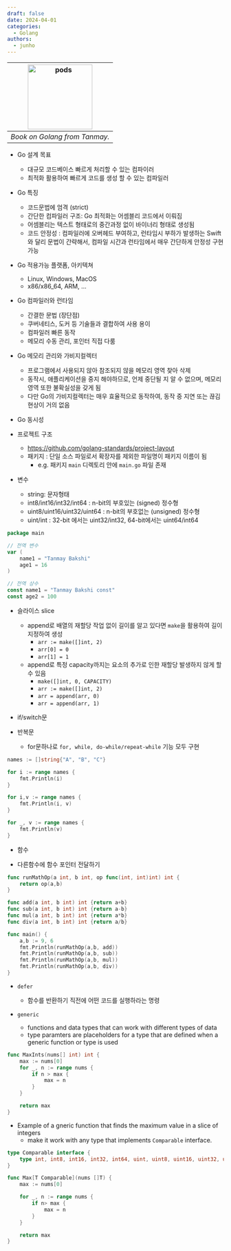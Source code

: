 ```yaml
---
draft: false
date: 2024-04-01
categories:
  - Golang
authors:
  - junho
---
```



|<img src="https://m.media-amazon.com/images/I/61-CGxIKSXL._SL1000_.jpg" alt="pods" width="150">|
|:--:| 
| *Book on Golang from Tanmay.* |

<!-- more -->

- Go 설계 목표
	- 대규모 코드베이스 빠르게 처리할 수 있는 컴파이러
	- 최적화 활용하여 빠르게 코드를 생성 할 수 있는 컴파일러

- Go 특징
	- 코드문법에 엄격 (strict)
	- 간단한 컴파일러 구조: Go 최적화는 어셈블리 코드에서 이뤄짐
	- 어셈블리는 텍스트 형태로의 중간과정 없이 바이너리 형태로 생성됨
	- 코드 안정성 : 컴파일러에 오버헤드 부여하고, 런타임시 부하가 발생하는 Swift와 달리
		문법이 간략해서, 컴파일 시간과 런타임에서 매우 간단하게 안정성 구현가능


- Go 적용가능 플랫폼, 아키텍쳐
	- Linux, Windows, MacOS
	- x86/x86_64, ARM, ...

- Go 컴파일러와 런타임
	- 간결한 문법 (장단점)
	- 쿠버네티스, 도커 등 기술들과 결합하여 사용 용이
	- 컴파일러 빠른 동작
	- 메모리 수동 관리, 포인터 직접 다룸

- Go 메모리 관리와 가비지컬렉터
	- 프로그램에서 사용되지 않아 참조되지 않을 메모리 영역 찾아 삭제
	- 동작시, 애플리케이션을 중지 해야하므로, 언제 중단될 지 알 수 없으며, 메모리영역 또한 불확실성을 갖게 됨
	- 다만 Go의 가비지컬렉터는 매우 효율적으로 동작하여, 동작 중 지연 또는 끊김 현상이 거의 없음

- Go 동시성

- 프로젝트 구조
	- https://github.com/golang-standards/project-layout
	- 패키지 : 단일 소스 파일로서 확장자를 제외한 파일명이 패키지 이름이 됨
		- e.g. 패키지 `main` 디렉토리 안에 `main.go` 파일 존재

- 변수
	- string: 문자형태
	- int8/int16/int32/int64 : n-bit의 부호있는 (signed) 정수형
	- uint8/uint16/uint32/uint64 : n-bit의 부호없는 (unsigned) 정수형
	- uint/int : 32-bit 에서는 uint32/int32, 64-bit에서는 uint64/int64

```go
package main

// 전역 변수
var (
	name1 = "Tanmay Bakshi"
	age1 = 16
)

// 전역 상수
const name1 = "Tanmay Bakshi const"
const age2 = 100
```


- 슬라이스 slice
	- append로 배열의 재할당 작업 없이 길이를 알고 있다면 `make`을 활용하여 길이지정하여 생성
		- `arr := make([]int, 2)`
		- `arr[0] = 0`
		- `arr[1] = 1`
	- append로 특정 capacity까지는 요소의 추가로 인한 재할당 발생하지 않게 할 수 있음
		- `make([]int, 0, CAPACITY)`
		- `arr := make([]int, 2)`
		- `arr = append(arr, 0)`
		- `arr = append(arr, 1)`

- if/switch문

- 반복문
	- for문하나로 `for, while, do-while/repeat-while` 기능 모두 구현

```go
names := []string{"A", "B", "C"}

for i := range names {
	fmt.Println(i)
}

for i,v := range names {
	fmt.Println(i, v)
}

for _, v := range names {
	fmt.Println(v)
}
```

- 함수

- 다른함수에 함수 포인터 전달하기

```go
func runMathOp(a int, b int, op func(int, int)int) int {
	return op(a,b)
}

func add(a int, b int) int {return a+b}
func sub(a int, b int) int {return a-b}
func mul(a int, b int) int {return a*b}
func div(a int, b int) int {return a/b}

func main() {
	a,b := 9, 6
	fmt.Println(runMathOp(a,b, add))
	fmt.Println(runMathOp(a,b, sub))
	fmt.Println(runMathOp(a,b, mul))
	fmt.Println(runMathOp(a,b, div))
}

```

- `defer`
	- 함수를 반환하기 직전에 어떤 코드를 실행하라는 명령


- `generic`
	- functions and data types that can work with different types of data
	- type paramters are placeholders for a type that are defined when a generic function or type is used

```go
func MaxInts(nums[] int) int {
	max := nums[0]
	for _, n := range nums {
		if n > max {
			max = n
		}
	}

	return max
}
```

- Example of a gneric function that finds the maximum value in a slice of integers
	- make it work with any type that implements `Comparable` interface.

```go
type Comparable interface {
	type int, int8, int16, int32, int64, uint, uint8, uint16, uint32, uint64, float32, float64, string
}

func Max[T Comparable](nums []T) {
	max := nums[0]

	for _, n := range nums {
		if n> max {
			max = n
		}
	}

	return max
}
```




